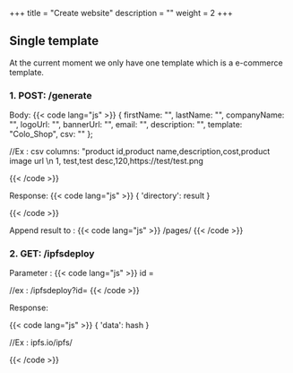 +++
title = "Create website"
description = ""
weight = 2
+++

## Single template
At the current moment we only have one template which is a e-commerce template.

### 1. POST: /generate
Body:
{{< code lang="js" >}}
{
  firstName: "",
  lastName: "",
  companyName: "",
  logoUrl: "",
  bannerUrl: "",
  email: "",
  description: "",
  template: "Colo_Shop",
  csv: ""
};

//Ex : csv columns: "product id,product name,description,cost,product image url \n 1, test,test desc,120,https://test/test.png


{{< /code >}}

Response:
{{< code lang="js" >}}
{
    'directory': result
}

{{< /code >}}


Append result to :
{{< code lang="js" >}}
<ip address:port no>/pages/<result>
{{< /code >}}

### 2. GET: /ipfsdeploy
Parameter :
{{< code lang="js" >}}
id = <result>

//ex : <ip address:port no>/ipfsdeploy?id=<result>
{{< /code >}}

Response:

{{< code lang="js" >}}
{
    'data': hash <id>
}

//Ex : ipfs.io/ipfs/<hash>

{{< /code >}}
